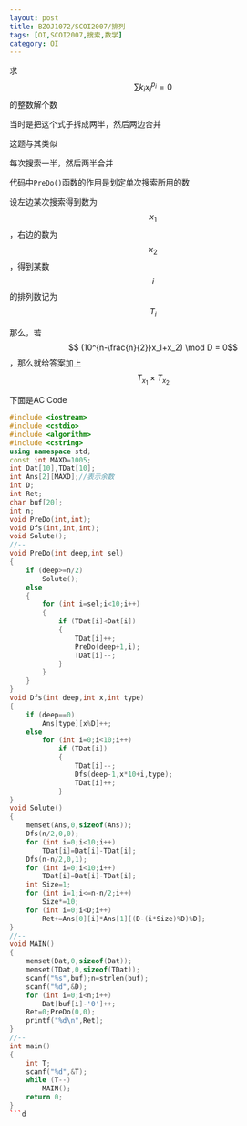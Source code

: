 ```yaml
---
layout: post
title: BZOJ1072/SCOI2007/排列
tags: [OI,SCOI2007,搜索,数学]
category: OI
---
```


求$$\sum k_ix_i^{p_i}=0$$的整数解个数

当时是把这个式子拆成两半，然后两边合并

这题与其类似

每次搜索一半，然后两半合并

代码中`PreDo()`函数的作用是划定单次搜索所用的数

设左边某次搜索得到数为$$x_1$$，右边的数为$$x_2$$，得到某数$$i$$的排列数记为$$T_i$$

那么，若 $$ (10^{n-\frac{n}{2}}x_1+x_2) \mod D = 0$$ ，那么就给答案加上 $$T_{x_1}\times T_{x_2}$$

下面是AC Code

```cpp
#include <iostream>
#include <cstdio>
#include <algorithm>
#include <cstring>
using namespace std;
const int MAXD=1005;
int Dat[10],TDat[10];
int Ans[2][MAXD];//表示余数
int D;
int Ret;
char buf[20];
int n;
void PreDo(int,int);
void Dfs(int,int,int);
void Solute();
//--
void PreDo(int deep,int sel)
{
	if (deep>=n/2)
		Solute();
	else
	{
		for (int i=sel;i<10;i++)
		{
			if (TDat[i]<Dat[i])
			{
				TDat[i]++;
				PreDo(deep+1,i);
				TDat[i]--;
			}
		}
	}
}
void Dfs(int deep,int x,int type)
{
	if (deep==0)
		Ans[type][x%D]++;
	else
		for (int i=0;i<10;i++)
			if (TDat[i])
			{
				TDat[i]--;
				Dfs(deep-1,x*10+i,type);
				TDat[i]++;
			}
}
void Solute()
{
	memset(Ans,0,sizeof(Ans));
	Dfs(n/2,0,0);
	for (int i=0;i<10;i++)
		TDat[i]=Dat[i]-TDat[i];
	Dfs(n-n/2,0,1);
	for (int i=0;i<10;i++)
		TDat[i]=Dat[i]-TDat[i];
	int Size=1;
	for (int i=1;i<=n-n/2;i++)
		Size*=10;
	for (int i=0;i<D;i++)
		Ret+=Ans[0][i]*Ans[1][(D-(i*Size)%D)%D];
}
//--
void MAIN()
{
	memset(Dat,0,sizeof(Dat));
	memset(TDat,0,sizeof(TDat));
	scanf("%s",buf);n=strlen(buf);
	scanf("%d",&D);
	for (int i=0;i<n;i++)
		Dat[buf[i]-'0']++;
	Ret=0;PreDo(0,0);
	printf("%d\n",Ret);
}
//--
int main()
{
	int T;
	scanf("%d",&T);
	while (T--)
		MAIN();
	return 0;
}
```d
